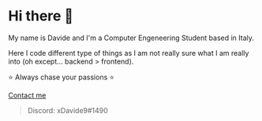 # Hi there 👋

My name is Davide and I'm a Computer Engeneering Student based in Italy.  

Here I code different type of things as I am not really sure what I am really into (oh except... backend > frontend).

⭐ Always chase your passions ⭐

<a href="https://www.linktr.ee/xdavide99"> Contact me </a>

> Discord: xDavide9#1490
